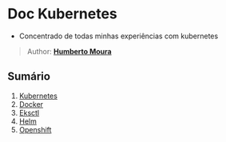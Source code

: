 # Doc Kubernetes

- Concentrado de todas minhas experiências com kubernetes

> Author: **[Humberto Moura](https://github.com/Mourahumberto)**

## Sumário

1. [Kubernetes](Kubernetes/README.md)
1. [Docker](docker/docker.md)
1. [Eksctl](eksctl/README.md)
1. [Helm](helm/README.md)
1. [Openshift](openshift/README.md)
